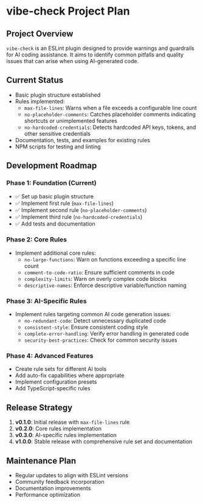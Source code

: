 # vibe-check Project Plan

## Project Overview

`vibe-check` is an ESLint plugin designed to provide warnings and guardrails for AI coding assistance. It aims to identify common pitfalls and quality issues that can arise when using AI-generated code.

## Current Status

- Basic plugin structure established
- Rules implemented:
  - `max-file-lines`: Warns when a file exceeds a configurable line count
  - `no-placeholder-comments`: Catches placeholder comments indicating shortcuts or unimplemented features
  - `no-hardcoded-credentials`: Detects hardcoded API keys, tokens, and other sensitive credentials
- Documentation, tests, and examples for existing rules
- NPM scripts for testing and linting

## Development Roadmap

### Phase 1: Foundation (Current)
- ✅ Set up basic plugin structure
- ✅ Implement first rule (`max-file-lines`)
- ✅ Implement second rule (`no-placeholder-comments`)
- ✅ Implement third rule (`no-hardcoded-credentials`)
- ✅ Add tests and documentation

### Phase 2: Core Rules
- Implement additional core rules:
  - `no-large-functions`: Warn on functions exceeding a specific line count
  - `comment-to-code-ratio`: Ensure sufficient comments in code
  - `complexity-limits`: Warn on overly complex code blocks
  - `descriptive-names`: Enforce descriptive variable/function naming

### Phase 3: AI-Specific Rules
- Implement rules targeting common AI code generation issues:
  - `no-redundant-code`: Detect unnecessary duplicated code
  - `consistent-style`: Ensure consistent coding style
  - `complete-error-handling`: Verify error handling in generated code
  - `security-best-practices`: Check for common security issues

### Phase 4: Advanced Features
- Create rule sets for different AI tools
- Add auto-fix capabilities where appropriate
- Implement configuration presets
- Add TypeScript-specific rules

## Release Strategy

1. **v0.1.0**: Initial release with `max-file-lines` rule
2. **v0.2.0**: Core rules implementation
3. **v0.3.0**: AI-specific rules implementation
4. **v1.0.0**: Stable release with comprehensive rule set and documentation

## Maintenance Plan

- Regular updates to align with ESLint versions
- Community feedback incorporation
- Documentation improvements
- Performance optimization